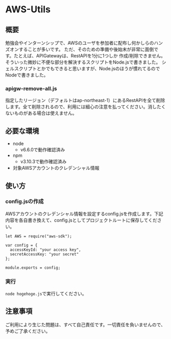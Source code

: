 # AWS-Utils
## 概要
勉強会やインターンシップで、AWSのユーザを参加者に配布し何かしらのハンズオンすることが多いです。
ただ、そのための準備や後始末が非常に面倒です。たとえば、APIGatewayは、RestAPIを1分に1つしか
作成/削除できません。そういった微妙に不便な部分を解決するスクリプトをNode.jsで書きました。
シェルスクリプトとかでもできると思いますが、Node.jsのほうが慣れてるのでNodeで書きました。

### apigw-remove-all.js
指定したリージョン（デフォルトはap-northeast-1）にあるRestAPIを全て削除します。全て削除されるので、利用には細心の注意を払ってください。消したくないものがある場合は使えません。

## 必要な環境
- node
  - v6.6.0で動作確認済み
- npm
  - v3.10.3で動作確認済み
- 対象AWSアカウントのクレデンシャル情報  

## 使い方
### config.jsの作成
AWSアカウントのクレデンシャル情報を設定するconfig.jsを作成します。下記内容を各自書き換えて、config.jsとしてプロジェクトルートに保存してください。

```
let AWS = require("aws-sdk");

var config = {
  accessKeyId: "your access key",
  secretAccessKey: "your secret"
};

module.exports = config;
```

### 実行
`node hogehoge.js`で実行してください。

## 注意事項
ご利用により生じた問題は、すべて自己責任です。一切責任を負いませんので、予めご了承ください。
